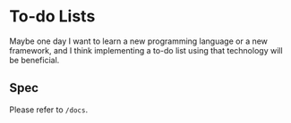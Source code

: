 # To-do Lists

Maybe one day I want to learn a new programming language or a new framework, and I think implementing a to-do list using that technology will be beneficial.

## Spec

Please refer to `/docs`.
